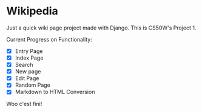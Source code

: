 # Wikipedia

Just a quick wiki page project made with Django. This is CS50W's Project 1.

Current Progress on Functionality:
- [X] Entry Page
- [X] Index Page
- [X] Search
- [X] New page
- [X] Edit Page
- [X] Random Page
- [X] Markdown to HTML Conversion

Woo c'est fini!
